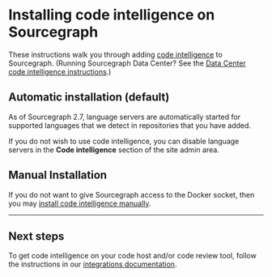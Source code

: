 # Installing code intelligence on Sourcegraph

These instructions walk you through adding [code intelligence](/docs/code-intelligence) to Sourcegraph. (Running Sourcegraph Data Center? See the [Data Center code intelligence instructions](https://github.com/sourcegraph/deploy-sourcegraph/blob/master/docs/install.md#add-language-servers-for-code-intelligence).)

## Automatic installation (default)

As of Sourcegraph 2.7, language servers are automatically started for supported languages that we detect in repositories that you have added.

If you do not wish to use code intelligence, you can disable language servers in the **Code intelligence** section of the site admin area.

## Manual Installation

If you do not want to give Sourcegraph access to the Docker socket, then you may [install code intelligence manually](/docs/code-intelligence/install-manual).

---

## Next steps

To get code intelligence on your code host and/or code review tool, follow the instructions in our [integrations documentation](/docs/integrations).
